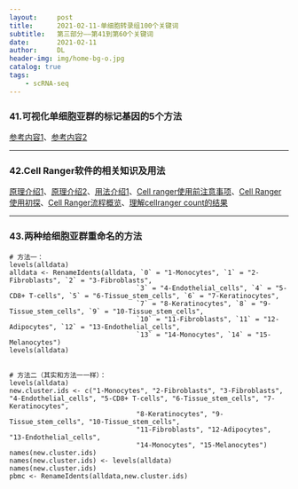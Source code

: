 ```yaml
---
layout:     post
title:      2021-02-11-单细胞转录组100个关键词
subtitle:   第三部分——第41到第60个关键词
date:       2021-02-11
author:     DL
header-img: img/home-bg-o.jpg
catalog: true
tags:
    - scRNA-seq
---
```


### 41.可视化单细胞亚群的标记基因的5个方法

[参考内容1](https://mp.weixin.qq.com/s/enGx9_Sv5wKLdtygL7b4Jw)、[参考内容2](https://www.jianshu.com/p/3d72f95d7efd)

---

### 42.Cell Ranger软件的相关知识及用法


[原理介绍1](https://mp.weixin.qq.com/s/0GCcGVO_8o4-irIEXEzy8A)、[原理介绍2](https://mp.weixin.qq.com/s/MGTLeoaRBUXRQTGvJ8mnLQ)、[用法介绍1](https://mp.weixin.qq.com/s/qRSib3rXsmIIvl7j8ZMbgg)、[Cell ranger使用前注意事项](https://mp.weixin.qq.com/s/fP8f4HboMM7m2Nd7AIljlg)、[Cell Ranger使用初探](https://mp.weixin.qq.com/s/6Jqu-20HasfHen6vRUSSBQ)、[Cell Ranger流程概览](https://mp.weixin.qq.com/s/v2S8obShNRpeTRFQt2PrwQ)、[理解cellranger count的结果](https://mp.weixin.qq.com/s/_VGFGmYBJmYm_4KLc9zamg)

---

### 43.两种给细胞亚群重命名的方法

```
# 方法一：
levels(alldata)
alldata <- RenameIdents(alldata, `0` = "1-Monocytes", `1` = "2-Fibroblasts", `2` = "3-Fibroblasts", 
                                `3` = "4-Endothelial_cells", `4` = "5-CD8+ T-cells", `5` = "6-Tissue_stem_cells", `6` = "7-Keratinocytes", 
                                `7` = "8-Keratinocytes", `8` = "9-Tissue_stem_cells", `9` = "10-Tissue_stem_cells", 
                                `10` = "11-Fibroblasts", `11` = "12-Adipocytes", `12` = "13-Endothelial_cells", 
                                `13` = "14-Monocytes", `14` = "15-Melanocytes")
levels(alldata)


# 方法二（其实和方法一一样）：
levels(alldata)
new.cluster.ids <- c("1-Monocytes", "2-Fibroblasts", "3-Fibroblasts", "4-Endothelial_cells", "5-CD8+ T-cells", "6-Tissue_stem_cells", "7-Keratinocytes", 
                                "8-Keratinocytes", "9-Tissue_stem_cells", "10-Tissue_stem_cells", 
                                "11-Fibroblasts", "12-Adipocytes", "13-Endothelial_cells", 
                                "14-Monocytes", "15-Melanocytes")
names(new.cluster.ids)
names(new.cluster.ids) <- levels(alldata)
names(new.cluster.ids)
pbmc <- RenameIdents(alldata,new.cluster.ids)

```


